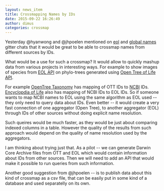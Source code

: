 ```yaml
---
layout: news_item
title: Crossmapping Names by IDs
date: 2015-09-22 16:26:49
author: dimus
categories: crossmap
---
```


Yesterday @hyanwong and @jhpoelen mentioned on [eol][eol-gitter] and [global
names][gn-gitter] gitter chats that it would be great to be able to crossmap
names from different sources by IDs.

What would be a use for such a crossmap? It would allow to quickly mashup data
from various projects in interesting ways. For example to show images of
species from [EOL API][eol-api] on phylo-trees generated using [Open Tree of Life API][otol-api].

For example [OpenTree Taxonomy][ott] has mapping of OTT IDs to [NCBI] IDs.
[Encyclopdia of Life][eol] also has mapping of NCBI IDs to EOL IDs. So if
someone wants to map NCBI names to EOL using the same algorithm as EOL used --
they only need to query data about IDs. Even better -- it would create a very
fast connection of one aggregator (Open Tree), to another aggregator (EOL)
through IDs of other sources without doing explicit name resolution.

Such queires would be much faster, as they would be just about comparing
indexed columns in a table. However the quality of the results from such
approach would depend on the quality of name resolution used by the
aggregators.

I am thinking about trying just that. As a pilot -- we can generate Darwin Core
Archive files from OTT and EOL which would contain information about IDs from
other sources. Then we will need to add an API that would make it possible to
run queries from such information.

Another good suggestion from @jhpoelen -- is to publish data about this kind of
crossmap as a csv file, that can be easily put in some kind of a database and
used separatelly on its own.


[eol-gitter]: https://gitter.im/EOL/eol
[gn-gitter]: https://gitter.im/GlobalNamesArchitecture/GlobalNames
[eol]: http://eol.org
[ott]: https://github.com/OpenTreeOfLife/opentree/wiki/Open-Tree-Taxonomy
[otol-api]: https://github.com/OpenTreeOfLife/opentree/wiki/Open-Tree-of-Life-APIs
[eol-api]: http://eol.org/api
[NCBI]: http://www.ncbi.nlm.nih.gov/
